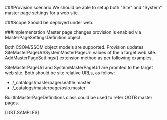 <properties
	  pageTitle="MasterPageSettingsDefinition"
    pageName="MasterPageSettingsDefinition"
        parentPageId="spmeta2/definitions/sharepoint-foundation"
/>

###Provision scenario
We should be able to setup both "Site" and "System" master page settings for a web site.

###Scope
Should be deployed under web.

###Implementation
Master page changes provision is enabled via MasterPageSettingsDefinition object.

Both CSOM/SSOM object models are supported. Provision updates SiteMasterPageUrl/SystemMasterPageUrl  values of the a target web site. AddMasterPageSettings() extension method as per following examples.

SiteMasterPageUrl and SystemMasterPageUrl are promted to the target web site. Both should be site relative URLs, as follow:

* /_catalogs/masterpage/seattle.master
* /_catalogs/masterpage/oslo.master

BuiltInMasterPageDefinitions class could be used to refer OOTB master pages.

[LIST.SAMPLES]